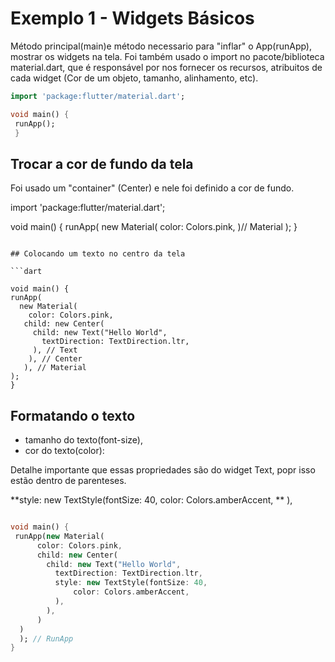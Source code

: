 # Exemplo 1 - Widgets Básicos

Método principal(main)e método necessario para "inflar" o App(runApp), mostrar os widgets na tela.
Foi também usado o import no pacote/biblioteca material.dart, que é responsável por nos fornecer os recursos, atribuitos de cada widget
(Cor de um objeto, tamanho, alinhamento, etc).

```dart
import 'package:flutter/material.dart';

void main() {
 runApp();
 }
 ```
 
 ## Trocar a cor de fundo da tela
 
 Foi usado um "container" (Center) e nele foi definido a cor de fundo.
 
 import 'package:flutter/material.dart';
 
 void main() {
  runApp(
    new Material(
         color: Colors.pink,
     )// Material
    );
   }
   ```
   
   ## Colocando um texto no centro da tela
   
   ```dart
   
   void main() {
  runApp(
     new Material(
       color: Colors.pink,
      child: new Center(
        child: new Text("Hello World",
          textDirection: TextDirection.ltr,
        ), // Text
       ), // Center
      ), // Material  
  ); 
}
```
  
  ## Formatando o texto
  - tamanho do texto(font-size),
  - cor do texto(color):
  
  Detalhe importante que essas propriedades são do widget Text, popr isso estão dentro de parenteses.
  
  
  **style: new TextStyle(fontSize: 40,
               color: Colors.amberAccent,
       **
     ),
     
```dart

void main() {
 runApp(new Material(
      color: Colors.pink,
      child: new Center(
        child: new Text("Hello World",
          textDirection: TextDirection.ltr,
          style: new TextStyle(fontSize: 40,
              color: Colors.amberAccent,
          ),
        ),
      )
  )
  ); // RunApp
}

          
          
          
          

